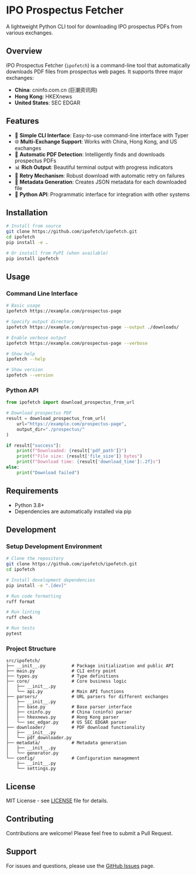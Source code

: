 # IPO Prospectus Fetcher

A lightweight Python CLI tool for downloading IPO prospectus PDFs from various exchanges.

## Overview

IPO Prospectus Fetcher (`ipofetch`) is a command-line tool that automatically downloads PDF files from prospectus web pages. It supports three major exchanges:

- **China**: cninfo.com.cn (巨潮资讯网)
- **Hong Kong**: HKEXnews
- **United States**: SEC EDGAR

## Features

- 🚀 **Simple CLI Interface**: Easy-to-use command-line interface with Typer
- 🌐 **Multi-Exchange Support**: Works with China, Hong Kong, and US exchanges
- 📄 **Automatic PDF Detection**: Intelligently finds and downloads prospectus PDFs
- 📊 **Rich Output**: Beautiful terminal output with progress indicators
- 🔄 **Retry Mechanism**: Robust download with automatic retry on failures
- 📝 **Metadata Generation**: Creates JSON metadata for each downloaded file
- 🐍 **Python API**: Programmatic interface for integration with other systems

## Installation

```bash
# Install from source
git clone https://github.com/ipofetch/ipofetch.git
cd ipofetch
pip install -e .

# Or install from PyPI (when available)
pip install ipofetch
```

## Usage

### Command Line Interface

```bash
# Basic usage
ipofetch https://example.com/prospectus-page

# Specify output directory
ipofetch https://example.com/prospectus-page --output ./downloads/

# Enable verbose output
ipofetch https://example.com/prospectus-page --verbose

# Show help
ipofetch --help

# Show version
ipofetch --version
```

### Python API

```python
from ipofetch import download_prospectus_from_url

# Download prospectus PDF
result = download_prospectus_from_url(
    url="https://example.com/prospectus-page",
    output_dir="./prospectus/"
)

if result["success"]:
    print(f"Downloaded: {result['pdf_path']}")
    print(f"File size: {result['file_size']} bytes")
    print(f"Download time: {result['download_time']:.2f}s")
else:
    print("Download failed")
```

## Requirements

- Python 3.8+
- Dependencies are automatically installed via pip

## Development

### Setup Development Environment

```bash
# Clone the repository
git clone https://github.com/ipofetch/ipofetch.git
cd ipofetch

# Install development dependencies
pip install -e ".[dev]"

# Run code formatting
ruff format

# Run linting
ruff check

# Run tests
pytest
```

### Project Structure

```
src/ipofetch/
├── __init__.py          # Package initialization and public API
├── main.py              # CLI entry point
├── types.py             # Type definitions
├── core/                # Core business logic
│   ├── __init__.py
│   └── api.py           # Main API functions
├── parsers/             # URL parsers for different exchanges
│   ├── __init__.py
│   ├── base.py          # Base parser interface
│   ├── cninfo.py        # China (cninfo) parser
│   ├── hkexnews.py      # Hong Kong parser
│   └── sec_edgar.py     # US SEC EDGAR parser
├── downloader/          # PDF download functionality
│   ├── __init__.py
│   └── pdf_downloader.py
├── metadata/            # Metadata generation
│   ├── __init__.py
│   └── generator.py
└── config/              # Configuration management
    ├── __init__.py
    └── settings.py
```

## License

MIT License - see [LICENSE](LICENSE) file for details.

## Contributing

Contributions are welcome! Please feel free to submit a Pull Request.

## Support

For issues and questions, please use the [GitHub Issues](https://github.com/ipofetch/ipofetch/issues) page.